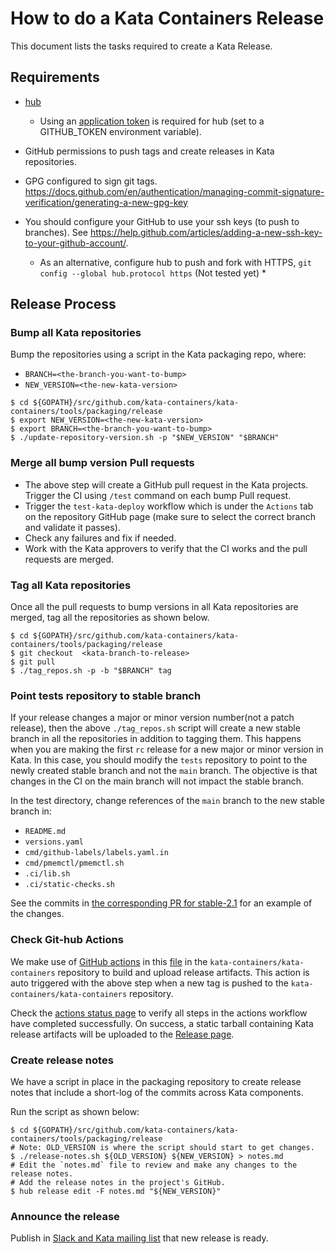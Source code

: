 # How to do a Kata Containers Release
  This document lists the tasks required to create a Kata Release.

## Requirements

- [hub](https://github.com/github/hub)
  * Using an [application token](https://github.com/settings/tokens) is required for hub (set to a GITHUB_TOKEN environment variable).

- GitHub permissions to push tags and create releases in Kata repositories.

- GPG configured to sign git tags. https://docs.github.com/en/authentication/managing-commit-signature-verification/generating-a-new-gpg-key

- You should configure your GitHub to use your ssh keys (to push to branches). See https://help.github.com/articles/adding-a-new-ssh-key-to-your-github-account/.
    * As an alternative, configure hub to push and fork with HTTPS, `git config --global hub.protocol https` (Not tested yet) *

## Release Process


### Bump all Kata repositories

  Bump the repositories using a script in the Kata packaging repo, where:
  - `BRANCH=<the-branch-you-want-to-bump>`
  - `NEW_VERSION=<the-new-kata-version>`
  ```
  $ cd ${GOPATH}/src/github.com/kata-containers/kata-containers/tools/packaging/release
  $ export NEW_VERSION=<the-new-kata-version>
  $ export BRANCH=<the-branch-you-want-to-bump>
  $ ./update-repository-version.sh -p "$NEW_VERSION" "$BRANCH"
  ```

### Merge all bump version Pull requests

  - The above step will create a GitHub pull request in the Kata projects. Trigger the CI using `/test` command on each bump Pull request.
  - Trigger the `test-kata-deploy` workflow which is under the `Actions` tab on the repository GitHub page (make sure to select the correct branch and validate it passes).
  - Check any failures and fix if needed.
  - Work with the Kata approvers to verify that the CI works and the pull requests are merged.

### Tag all Kata repositories

  Once all the pull requests to bump versions in all Kata repositories are merged,
  tag all the repositories as shown below.
  ```
  $ cd ${GOPATH}/src/github.com/kata-containers/kata-containers/tools/packaging/release
  $ git checkout  <kata-branch-to-release>
  $ git pull
  $ ./tag_repos.sh -p -b "$BRANCH" tag
  ```

### Point tests repository to stable branch

  If your release changes a major or minor version number(not a patch release), then the above
  `./tag_repos.sh` script will create a new stable branch in all the repositories in addition to tagging them.
  This happens when you are making the first `rc` release for a new major or minor version in Kata.
  In this case, you should modify the `tests` repository to point to the newly created stable branch and not the `main` branch.
  The objective is that changes in the CI on the main branch will not impact the stable branch.

  In the test directory, change references of the `main` branch to the new stable branch in:
  * `README.md`
  * `versions.yaml`
  * `cmd/github-labels/labels.yaml.in`
  * `cmd/pmemctl/pmemctl.sh`
  * `.ci/lib.sh`
  * `.ci/static-checks.sh`

  See the commits in [the corresponding PR for stable-2.1](https://github.com/kata-containers/tests/pull/3504) for an example of the changes.

### Check Git-hub Actions

  We make use of [GitHub actions](https://github.com/features/actions) in this [file](../.github/workflows/release.yaml) in the `kata-containers/kata-containers` repository to build and upload release artifacts. This action is auto triggered with the above step when a new tag is pushed to the `kata-containers/kata-containers` repository.

  Check the [actions status page](https://github.com/kata-containers/kata-containers/actions) to verify all steps in the actions workflow have completed successfully. On success, a static tarball containing Kata release artifacts will be uploaded to the [Release page](https://github.com/kata-containers/kata-containers/releases).

### Create release notes

  We have a script in place in the packaging repository to create release notes that include a short-log of the commits across Kata components.

  Run the script as shown below:

  ```
  $ cd ${GOPATH}/src/github.com/kata-containers/kata-containers/tools/packaging/release
  # Note: OLD_VERSION is where the script should start to get changes.
  $ ./release-notes.sh ${OLD_VERSION} ${NEW_VERSION} > notes.md
  # Edit the `notes.md` file to review and make any changes to the release notes.
  # Add the release notes in the project's GitHub.
  $ hub release edit -F notes.md "${NEW_VERSION}"
  ```

### Announce the release

  Publish in [Slack and Kata mailing list](https://github.com/kata-containers/community#join-us) that new release is ready.
